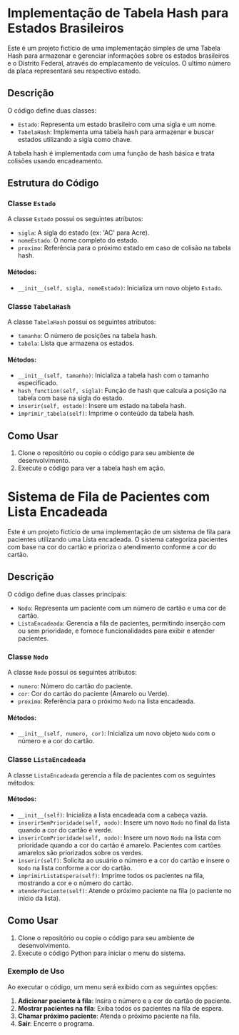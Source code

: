 # Implementação de Tabela Hash para Estados Brasileiros

Este é um projeto fictício de uma implementação simples de uma Tabela Hash para armazenar e gerenciar informações sobre os estados brasileiros e o Distrito Federal, através do emplacamento de veículos. O ultímo número da placa representará seu respectivo estado.

## Descrição

O código define duas classes:

- `Estado`: Representa um estado brasileiro com uma sigla e um nome.
- `TabelaHash`: Implementa uma tabela hash para armazenar e buscar estados utilizando a sigla como chave.

A tabela hash é implementada com uma função de hash básica e trata colisões usando encadeamento.

## Estrutura do Código

### Classe `Estado`

A classe `Estado` possui os seguintes atributos:
- `sigla`: A sigla do estado (ex: 'AC' para Acre).
- `nomeEstado`: O nome completo do estado.
- `proximo`: Referência para o próximo estado em caso de colisão na tabela hash.

#### Métodos:
- `__init__(self, sigla, nomeEstado)`: Inicializa um novo objeto `Estado`.

### Classe `TabelaHash`

A classe `TabelaHash` possui os seguintes atributos:
- `tamanho`: O número de posições na tabela hash.
- `tabela`: Lista que armazena os estados.

#### Métodos:
- `__init__(self, tamanho)`: Inicializa a tabela hash com o tamanho especificado.
- `hash_function(self, sigla)`: Função de hash que calcula a posição na tabela com base na sigla do estado.
- `inserir(self, estado)`: Insere um estado na tabela hash.
- `imprimir_tabela(self)`: Imprime o conteúdo da tabela hash.

## Como Usar

1. Clone o repositório ou copie o código para seu ambiente de desenvolvimento.
2. Execute o código para ver a tabela hash em ação.

# Sistema de Fila de Pacientes com Lista Encadeada

Este é um projeto fictício de uma implementação de um sistema de fila para pacientes utilizando uma Lista encadeada. O sistema categoriza pacientes com base na cor do cartão e prioriza o atendimento conforme a cor do cartão.

## Descrição

O código define duas classes principais:

- `Nodo`: Representa um paciente com um número de cartão e uma cor de cartão.
- `ListaEncadeada`: Gerencia a fila de pacientes, permitindo inserção com ou sem prioridade, e fornece funcionalidades para exibir e atender pacientes.

### Classe `Nodo`

A classe `Nodo` possui os seguintes atributos:
- `numero`: Número do cartão do paciente.
- `cor`: Cor do cartão do paciente (Amarelo ou Verde).
- `proximo`: Referência para o próximo `Nodo` na lista encadeada.

#### Métodos:
- `__init__(self, numero, cor)`: Inicializa um novo objeto `Nodo` com o número e a cor do cartão.

### Classe `ListaEncadeada`

A classe `ListaEncadeada` gerencia a fila de pacientes com os seguintes métodos:

#### Métodos:
- `__init__(self)`: Inicializa a lista encadeada com a cabeça vazia.
- `inserirSemPrioridade(self, nodo)`: Insere um novo `Nodo` no final da lista quando a cor do cartão é verde.
- `inserirComPrioridade(self, nodo)`: Insere um novo `Nodo` na lista com prioridade quando a cor do cartão é amarelo. Pacientes com cartões amarelos são priorizados sobre os verdes.
- `inserir(self)`: Solicita ao usuário o número e a cor do cartão e insere o `Nodo` na lista conforme a cor do cartão.
- `imprimirListaEspera(self)`: Imprime todos os pacientes na fila, mostrando a cor e o número do cartão.
- `atenderPaciente(self)`: Atende o próximo paciente na fila (o paciente no início da lista).

## Como Usar

1. Clone o repositório ou copie o código para seu ambiente de desenvolvimento.
2. Execute o código Python para iniciar o menu do sistema.

### Exemplo de Uso

Ao executar o código, um menu será exibido com as seguintes opções:

1. **Adicionar paciente à fila**: Insira o número e a cor do cartão do paciente.
2. **Mostrar pacientes na fila**: Exiba todos os pacientes na fila de espera.
3. **Chamar próximo paciente**: Atenda o próximo paciente na fila.
4. **Sair**: Encerre o programa.


